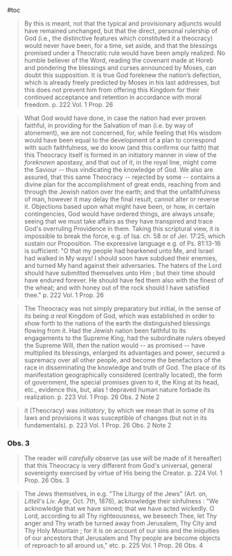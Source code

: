 #toc

>By this is meant, not that the typical and provisionary adjuncts would have remained unchanged, but that the direct, personal rulership of God (i.e., the distinctive features which constituted it a theocracy) would never have been, for a time, set aside, and that the blessings promised under a Theocratic rule would have been amply realized. No humble believer of the Word, reading the covenant made at Horeb and pondering the blessings and curses announced by Moses, can doubt this supposition. It is true God foreknew the nation’s defection, which is already freely predicted by Moses in his last addresses, but this does not prevent him from offering this Kingdom for their continued acceptance and retention in accordance with moral freedom.
> p. 222 Vol. 1 Prop. 26

> What God would have done, in case the nation had ever proven faithful, in providing for the Salvation of man (i.e. by way of atonement), we are not concerned, for, while feeling that His wisdom would have been equal to the development of a plan to correspond with such faithfulness, we do know (and this confirms our faith) that this Theocracy itself is formed in an initiatory manner in view of the *foreknown* apostasy, and that out of it, in the royal line, might come the Saviour -- thus vindicating the knowledge of God.  We also are assured, that this same Theocracy -- rejected by some -- contains a divine plan for the accomplishment of great ends, reaching from and through the Jewish nation over the earth; and that the unfaithfulness of man, however it may delay the final result, cannot alter or reverse it. Objections based upon what might have been, or how, in certain contingencies, God would have ordered things, are always unsafe; seeing that we must take affairs as they have transpired and trace God's overruling Providence in them. Taking this scriptural view, it is impossible to break the force, e.g. of Isa. ch. 58 or of Jer. 17:25, which sustain our Proposition.  The expressive language e.g. of Ps. 81:13-16 is sufficient: "O that my people had hearkened unto Me, and Israel had walked in My ways! I should soon have subdued their enemies, and turned My hand against their adversaries. The haters of the Lord should have submitted themselves unto Him ; but their time should have endured forever.  He should have fed them also with the finest of the wheat; and with honey out of the rock should I have satisfied thee."
> p. 222 Vol. 1 Prop. 26 

> The Theocracy was not simply preparatory but initial, in the sense of its being *a real* Kingdom of God, which was established in order to show forth to the nations of the earth the distinguished blessings flowing from it.  Had the Jewish nation been faithful to its engagements to the Supreme King, had the subordinate rulers obeyed the Supreme Will, *then* the nation would -- as promised -- have multiplied its blessings, enlarged its advantages and power, secured a supremacy over all other people, and become the benefactors of the race in disseminating the knowledge and truth of God.  The place of its manifestation geographically considered (centrally located), the form of government, the special promises given to it, the King at its head, etc., evidence this, but, alas ! depraved human nature forbade its realization.
> p. 223 Vol. 1 Prop. 26 Obs. 2 Note 2

>it (Theocracy) was *initiatory*, by which we mean that in some of its laws and provisions it was susceptible of changes (but not in its fundamentals).
>p. 223 Vol. 1 Prop. 26 Obs. 2 Note 2

### Obs. 3
> The reader will *carefully* observe (as use will be made of it hereafter) that this Theocracy is very different from God's universal, general sovereignty exercised by virtue of His being the Creator.
> p. 224 Vol. 1 Prop. 26 Obs. 3

> The Jews themselves, in e.g. "The Liturgy of the Jews" (Art. on, *Littell's Liv. Age*, Oct. 7th, 1876), acknowledge their sinfulness : "We acknowledge that we have sinned; that we have acted wickedly. O Lord, according to all Thy righteousness, we beseech Thee, let Thy anger and Thy wrath be turned away from Jerusalem, Thy City and Thy Holy Mountain ; for it is on account of our sins and the iniquities of our ancestors that Jerusalem and Thy people are become objects of reproach to all around us," etc.
> p. 225 Vol. 1 Prop. 26 Obs. 4


